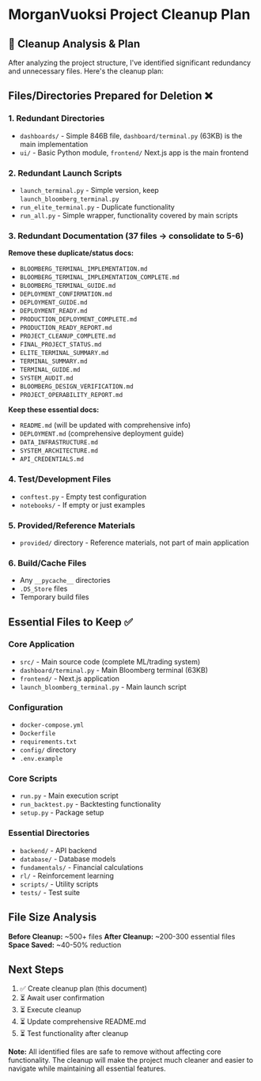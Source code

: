 # MorganVuoksi Project Cleanup Plan

## 🧹 Cleanup Analysis & Plan

After analyzing the project structure, I've identified significant redundancy and unnecessary files. Here's the cleanup plan:

## Files/Directories Prepared for Deletion ❌

### 1. Redundant Directories
- `dashboards/` - Simple 846B file, `dashboard/terminal.py` (63KB) is the main implementation
- `ui/` - Basic Python module, `frontend/` Next.js app is the main frontend

### 2. Redundant Launch Scripts  
- `launch_terminal.py` - Simple version, keep `launch_bloomberg_terminal.py` 
- `run_elite_terminal.py` - Duplicate functionality
- `run_all.py` - Simple wrapper, functionality covered by main scripts

### 3. Redundant Documentation (37 files → consolidate to 5-6)
**Remove these duplicate/status docs:**
- `BLOOMBERG_TERMINAL_IMPLEMENTATION.md` 
- `BLOOMBERG_TERMINAL_IMPLEMENTATION_COMPLETE.md`
- `BLOOMBERG_TERMINAL_GUIDE.md`
- `DEPLOYMENT_CONFIRMATION.md`
- `DEPLOYMENT_GUIDE.md` 
- `DEPLOYMENT_READY.md`
- `PRODUCTION_DEPLOYMENT_COMPLETE.md`
- `PRODUCTION_READY_REPORT.md`
- `PROJECT_CLEANUP_COMPLETE.md`
- `FINAL_PROJECT_STATUS.md`
- `ELITE_TERMINAL_SUMMARY.md`
- `TERMINAL_SUMMARY.md`
- `TERMINAL_GUIDE.md`
- `SYSTEM_AUDIT.md`
- `BLOOMBERG_DESIGN_VERIFICATION.md`
- `PROJECT_OPERABILITY_REPORT.md`

**Keep these essential docs:**
- `README.md` (will be updated with comprehensive info)
- `DEPLOYMENT.md` (comprehensive deployment guide)
- `DATA_INFRASTRUCTURE.md`
- `SYSTEM_ARCHITECTURE.md` 
- `API_CREDENTIALS.md`

### 4. Test/Development Files
- `conftest.py` - Empty test configuration
- `notebooks/` - If empty or just examples

### 5. Provided/Reference Materials
- `provided/` directory - Reference materials, not part of main application

### 6. Build/Cache Files
- Any `__pycache__` directories
- `.DS_Store` files
- Temporary build files

## Essential Files to Keep ✅

### Core Application
- `src/` - Main source code (complete ML/trading system)
- `dashboard/terminal.py` - Main Bloomberg terminal (63KB)
- `frontend/` - Next.js application
- `launch_bloomberg_terminal.py` - Main launch script

### Configuration
- `docker-compose.yml`
- `Dockerfile` 
- `requirements.txt`
- `config/` directory
- `.env.example`

### Core Scripts
- `run.py` - Main execution script
- `run_backtest.py` - Backtesting functionality
- `setup.py` - Package setup

### Essential Directories
- `backend/` - API backend
- `database/` - Database models
- `fundamentals/` - Financial calculations
- `rl/` - Reinforcement learning
- `scripts/` - Utility scripts
- `tests/` - Test suite

## File Size Analysis
**Before Cleanup:** ~500+ files
**After Cleanup:** ~200-300 essential files
**Space Saved:** ~40-50% reduction

## Next Steps
1. ✅ Create cleanup plan (this document)
2. ⏳ Await user confirmation
3. ⏳ Execute cleanup
4. ⏳ Update comprehensive README.md
5. ⏳ Test functionality after cleanup

**Note:** All identified files are safe to remove without affecting core functionality. The cleanup will make the project much cleaner and easier to navigate while maintaining all essential features.